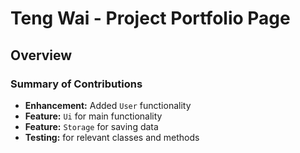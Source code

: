 # Teng Wai - Project Portfolio Page

## Overview

### Summary of Contributions

* **Enhancement:** Added `User` functionality
* **Feature:** `Ui` for main functionality
* **Feature:** `Storage` for saving data
* **Testing:** for relevant classes and methods
